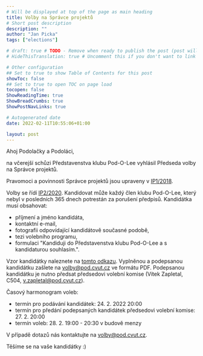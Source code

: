 ```yaml
---
# Will be displayed at top of the page as main heading
title: Volby na Správce projektů
# Short post description
description: ""
author: "Jan Picka"
tags: ["elections"]

# draft: true # TODO - Remove when ready to publish the post (post will be hidden with this set to true)
# HideThisTranslation: true # Uncomment this if you don't want to link this translation of page in translations

# Other configuration
## Set to true to show Table of Contents for this post
showToc: false
## Set to true to open TOC on page load
tocopen: false
ShowReadingTime: true
ShowBreadCrumbs: true
ShowPostNavLinks: true

# Autogenerated date
date: 2022-02-11T10:55:06+01:00

layout: post
---
```


Ahoj Podolačky a Podoláci,

na včerejší schůzi Představenstva klubu Pod-O-Lee vyhlásil Předseda volby na Správce projektů.

Pravomoci a povinnosti Správce projektů jsou upraveny v [IP1/2018](https://wiki.pod.cvut.cz/_media/legislativa/ip_pozice.pdf).

Volby se řídí [IP2/2020](https://wiki.pod.cvut.cz/_media/legislativa/ip_2-2020_volby_spravcu_bloku_a_spravcu_sluzeb.pdf). Kandidovat může každý člen klubu Pod-O-Lee, který nebyl v posledních 365 dnech potrestán za porušení předpisů. Kandidátka musí obsahovat:

- příjmení a jméno kandidáta,
- kontaktní e-mail,
- fotografii odpovídající kandidátově současné podobě,
- tezi volebního programu,
- formulaci "Kandiduji do Představenstva klubu Pod-O-Lee a s kandidaturou souhlasím.".

Vzor kandidátky naleznete na [tomto odkazu](https://cloud.pod.cvut.cz/index.php/s/KjMXfWz4JfyS7bs). Vyplněnou a podepsanou kandidátku zašlete na <volby@pod.cvut.cz> ve formátu PDF. Podepsanou kandidátku je nutno předsat předsedovi volební komise (Vítek Zapletal, C504, <v.zapletal@pod.cvut.cz>).

Časový harmonogram voleb:

- termín pro podávání kandidátek: 24. 2. 2022 20:00
- termín pro předání podepsaných kandidátek předsedovi volební komise: 27. 2. 20:00
- termín voleb: 28. 2. 19:00 - 20:30 v budově menzy

V případě dotazů nás kontaktujte na <volby@pod.cvut.cz>.

Těšíme se na vaše kandidátky :)
